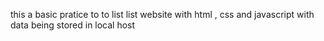 this a basic pratice to to list list website  with html , css and javascript  with data being stored in local host
